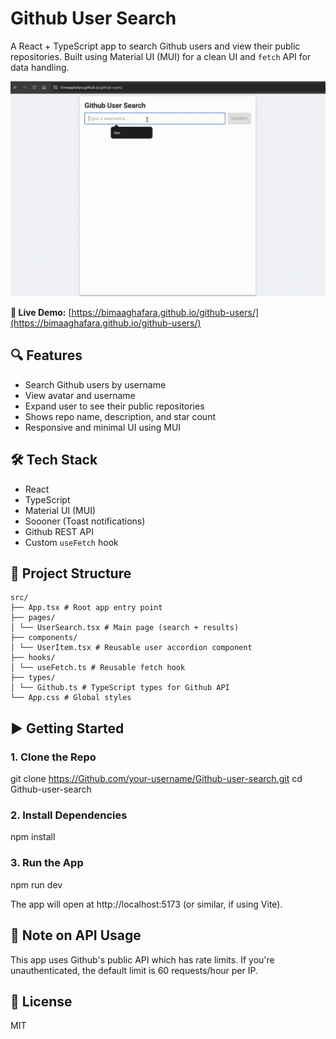 # Github User Search

A React + TypeScript app to search Github users and view their public repositories. Built using Material UI (MUI) for a clean UI and `fetch` API for data handling.

![demo](./public/demo.gif)

**🔗 Live Demo:** [https://bimaaghafara.github.io/github-users/](https://bimaaghafara.github.io/github-users/)

## 🔍 Features

- Search Github users by username
- View avatar and username
- Expand user to see their public repositories
- Shows repo name, description, and star count
- Responsive and minimal UI using MUI

## 🛠 Tech Stack

- React
- TypeScript
- Material UI (MUI)
- Soooner (Toast notifications)
- Github REST API
- Custom `useFetch` hook

## 📁 Project Structure

```
src/
├── App.tsx # Root app entry point
├── pages/
│ └── UserSearch.tsx # Main page (search + results)
├── components/
│ └── UserItem.tsx # Reusable user accordion component
├── hooks/
│ └── useFetch.ts # Reusable fetch hook
├── types/
│ └── Github.ts # TypeScript types for Github API
└── App.css # Global styles
```

## ▶️ Getting Started

### 1. Clone the Repo

git clone https://Github.com/your-username/Github-user-search.git
cd Github-user-search

### 2. Install Dependencies

npm install

### 3. Run the App

npm run dev

The app will open at http://localhost:5173 (or similar, if using Vite).

## 🔐 Note on API Usage

This app uses Github's public API which has rate limits. If you're unauthenticated, the default limit is 60 requests/hour per IP.

## 📄 License

MIT

